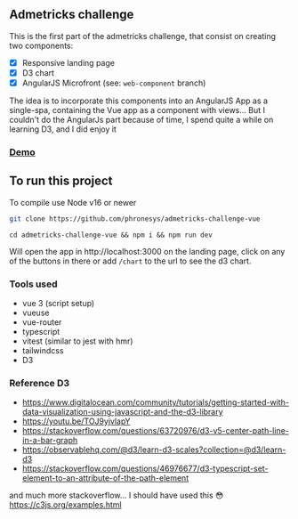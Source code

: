 ## Admetricks challenge

This is the first part of the admetricks challenge, that consist on creating two components:

- [X] Responsive landing page
- [X] D3 chart
- [X] AngularJS Microfront (see: `web-component` branch)

The idea is to incorporate this components into an AngularJS App as a single-spa, containing the Vue app as a component with views...
But I couldn't do the AngularJs part because of time, I spend quite a while on learning D3, and I did enjoy it 
### [Demo](https://luxury-hamster-60025b.netlify.app/#/) 

## To run this project
To compile use Node v16 or newer

```bash
git clone https://github.com/phronesys/admetricks-challenge-vue
```

```
cd admetricks-challenge-vue && npm i && npm run dev
```

Will open the app in http://localhost:3000 on the landing page, click on any of the buttons in there or add `/chart` to the url to see the d3 chart.

### Tools used

- vue 3 (script setup)
- vueuse
- vue-router
- typescript
- vitest (similar to jest with hmr)
- tailwindcss
- D3

### Reference D3

- https://www.digitalocean.com/community/tutorials/getting-started-with-data-visualization-using-javascript-and-the-d3-library
- https://youtu.be/TOJ9yjvlapY
- https://stackoverflow.com/questions/63720976/d3-v5-center-path-line-in-a-bar-graph
- https://observablehq.com/@d3/learn-d3-scales?collection=@d3/learn-d3
- https://stackoverflow.com/questions/46976677/d3-typescript-set-element-to-an-attribute-of-the-path-element

and much more stackoverflow...
I should have used this 😳 https://c3js.org/examples.html


